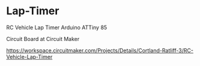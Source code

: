 # Lap-Timer
RC Vehicle Lap Timer Arduino ATTiny 85

Circuit Board at Circuit Maker

https://workspace.circuitmaker.com/Projects/Details/Cortland-Ratliff-3/RC-Vehicle-Lap-Timer
